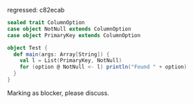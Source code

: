 regressed: c82ecab

```scala
sealed trait ColumnOption
case object NotNull extends ColumnOption
case object PrimaryKey extends ColumnOption

object Test {
  def main(args: Array[String]) {
    val l = List(PrimaryKey, NotNull)
    for (option @ NotNull <- l) println("Found " + option)
  }
}
```
Marking as blocker, please discuss.
